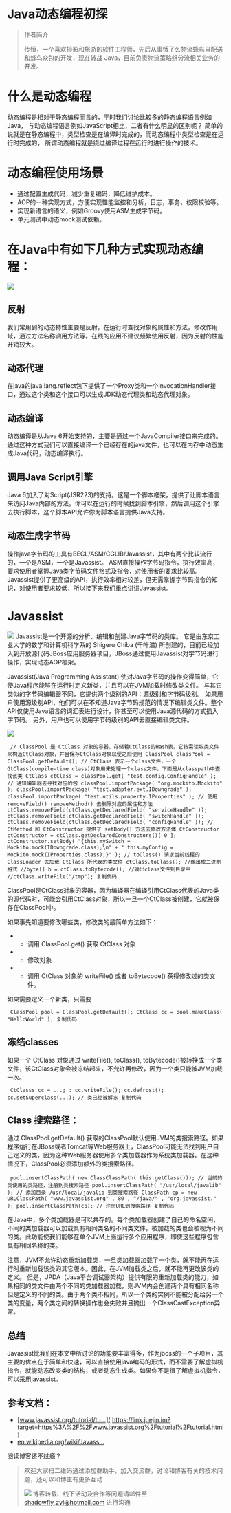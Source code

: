 # Java动态编程初探 #

> 
> 
> 
> 作者简介
> 
> 
> 
> 传恒，一个喜欢摄影和旅游的软件工程师，先后从事饿了么物流蜂鸟自配送和蜂鸟众包的开发，现在转战 Java，目前负责物流策略组分流相关业务的开发。
> 
> 

# 什么是动态编程 #

动态编程是相对于静态编程而言的，平时我们讨论比较多的静态编程语言例如Java， 与动态编程语言例如JavaScript相比，二者有什么明显的区别呢？ 简单的说就是在静态编程中，类型检查是在编译时完成的，而动态编程中类型检查是在运行时完成的， 所谓动态编程就是绕过编译过程在运行时进行操作的技术。

# 动态编程使用场景 #

* 通过配置生成代码，减少重复编码，降低维护成本。
* AOP的一种实现方式，方便实现性能监控和分析，日志，事务，权限校验等。
* 实现新语言的语义，例如Groovy使用ASM生成字节码。
* 单元测试中动态mock测试依赖。

# 在Java中有如下几种方式实现动态编程： #

![](https://user-gold-cdn.xitu.io/2019/5/6/16a8c8aeb8e5b1a3?imageView2/0/w/1280/h/960/ignore-error/1)

## 反射 ##

我们常用到的动态特性主要是反射，在运行时查找对象的属性和方法，修改作用域，通过方法名称调用方法等。在线的应用不建议频繁使用反射，因为反射的性能开销较大。

## 动态代理 ##

在java的java.lang.reflect包下提供了一个Proxy类和一个InvocationHandler接口，通过这个类和这个接口可以生成JDK动态代理类和动态代理对象。

## 动态编译 ##

动态编译是从Java 6开始支持的，主要是通过一个JavaCompiler接口来完成的。通过这种方式我们可以直接编译一个已经存在的java文件，也可以在内存中动态生成Java代码，动态编译执行。

## 调用Java Script引擎 ##

Java 6加入了对Script(JSR223)的支持。这是一个脚本框架，提供了让脚本语言来访问Java内部的方法。你可以在运行的时候找到脚本引擎，然后调用这个引擎去执行脚本，这个脚本API允许你为脚本语言提供Java支持。

## 动态生成字节码 ##

操作java字节码的工具有BECL/ASM/CGLIB/Javassist，其中有两个比较流行的，一个是ASM，一个是Javassist。 ASM直接操作字节码指令，执行效率高，要求使用者掌握Java类字节码文件格式及指令，对使用者的要求比较高。 Javassist提供了更高级的API，执行效率相对较差，但无需掌握字节码指令的知识，对使用者要求较低，所以接下来我们重点讲讲Javassist。

# Javassist #

![](https://user-gold-cdn.xitu.io/2019/5/6/16a8c8a512c45978?imageView2/0/w/1280/h/960/ignore-error/1) Javassist是一个开源的分析、编辑和创建Java字节码的类库。 它是由东京工业大学的数学和计算机科学系的 Shigeru Chiba (千叶滋) 所创建的，目前已经加入到开放源代码JBoss应用服务器项目，JBoss通过使用Javassist对字节码进行操作，实现动态AOP框架。

Javassist(Java Programming Assistant) 使对Java字节码的操作变得简单，它使Java程序能够在运行时定义新类，并且可以在JVM加载时修改类文件。 与其它类似的字节码编辑器不同，它提供两个级别的API：源级别和字节码级别。 如果用户使用源级别API，他们可以在不知道Java字节码规范的情况下编辑类文件。整个API仅使用Java语言的词汇表进行设计，你甚至可以使用Java源代码的方式插入字节码。 另外，用户也可以使用字节码级别的API去直接编辑类文件。

![](https://user-gold-cdn.xitu.io/2019/5/6/16a8c8b40a3c2109?imageView2/0/w/1280/h/960/ignore-error/1)

` // ClassPool 是 CtClass 对象的容器，存储着CtClass的Hash表。它按需读取类文件来构造CtClass对象，并且保存CtClass对象以便之后使用 ClassPool classPool = ClassPool.getDefault(); // CtClass 表示一个class文件，一个 GtClass(compile-time class)对象用来处理一个class文件，下面是从classpath中查找该类 CtClass ctClass = classPool.get( "test.config.ConfigHandle" ); // 通知编辑器去寻找对应的包 classPool.importPackage( "org.mockito.Mockito" ); classPool.importPackage( "test.adapter.ext.IDowngrade" ); classPool.importPackage( "test.utils.property.IProperties" ); // 使用removeField() removeMethod() 去删除对应的属性和方法 ctClass.removeField(ctClass.getDeclaredField( "serviceHandle" )); ctClass.removeField(ctClass.getDeclaredField( "switchHandle" )); ctClass.removeField(ctClass.getDeclaredField( "configHandle" )); // CtMethod 和 CtConstructor 提供了 setBody() 方法去修改方法体 CtConstructor ctConstructor = ctClass.getDeclaredConstructors()[ 0 ]; ctConstructor.setBody( "{this.mySwitch = Mockito.mock(IDowngrade.class);\n" + " this.myConfig = Mockito.mock(IProperties.class);}" ); // toClass() 请求当前线程的 ClassLoader 去加载 CtClass 所代表的类文件 ctClass.toClass(); //输出成二进制格式 //byte[] b = ctClass.toBytecode(); //输出class文件到目录中 //ctClass.writeFile("/tmp"); 复制代码`

ClassPool是CtClass对象的容器，因为编译器在编译引用CtClass代表的Java类的源代码时，可能会引用CtClass对象，所以一旦一个CtClass被创建，它就被保存在ClassPool中。

如果事先知道要修改哪些类，修改类的最简单方法如下：

* * 调用 ClassPool.get() 获取 CtClass 对象

* * 修改对象

* * 调用 CtClass 对象的 writeFile() 或者 toBytecode() 获得修改过的类文件。

如果需要定义一个新类，只需要

` ClassPool pool = ClassPool.getDefault(); CtClass cc = pool.makeClass( "HelloWorld" ); 复制代码`

## 冻结classes ##

如果一个 CtClass 对象通过 writeFile(), toClass(), toBytecode()被转换成一个类文件，该CtClass对象会被冻结起来，不允许再修改，因为一个类只能被JVM加载一次。

` CtClasss cc = ...; : cc.writeFile(); cc.defrost(); cc.setSuperclass(...); // 类已经被解冻 复制代码`

## Class 搜索路径： ##

通过 ClassPool.getDefault() 获取的ClassPool默认使用JVM的类搜索路径。如果程序运行在JBoss或者Tomcat等Web服务器上，ClassPool可能无法找到用户自己定义的类，因为这种Web服务器使用多个类加载器作为系统类加载器。在这种情况下，ClassPool必须添加额外的类搜索路径。

` pool.insertClassPath( new ClassClassPath( this.getClass())); // 当前的类使用的类路径，注册到类搜索路径 pool.insertClassPath( "/usr/local/javalib" ); // 添加目录 /usr/local/javalib 到类搜索路径 ClassPath cp = new URLClassPath( "www.javassist.org" , 80 , "/java/" , "org.javassist." ); pool.insertClassPath(cp); // 注册URL到搜索路径 复制代码`

在Java中，多个类加载器是可以共存的。每个类加载器创建了自己的命名空间，不同的类加载器可以加载具有相同类名的不同类文件，被加载的类也会被视为不同的类。此功能使我们能够在单个JVM上面运行多个应用程序，即使这些程序包含具有相同名称的类。

注意，JVM不允许动态重新加载类，一旦类加载器加载了一个类，就不能再在运行时重新加载该类的其它版本。因此，在JVM加载类之后，就不能再更改该类的定义。 但是，JPDA（Java平台调试器架构）提供有限的重新加载类的能力，如果相同的类文件由两个不同的类加载器加载，则JVM内会创建两个具有相同名称但是定义的不同的类。由于两个类不相同，所以一个类的实例不能被分配给另一个类的变量，两个类之间的转换操作也会失败并且抛出一个ClassCastException异常。

## 总结 ##

Javassist比我们在本文中所讨论的功能要丰富得多，作为jboss的一个子项目，其主要的优点在于简单和快速，可以直接使用java编码的形式，而不需要了解虚拟机指令，就能动态改变类的结构，或者动态生成类。如果你不是很了解虚拟机指令，可以采用javassist。

## 参考文档： ##

* [www.javassist.org/tutorial/tu…]( https://link.juejin.im?target=https%3A%2F%2Fwww.javassist.org%2Ftutorial%2Ftutorial.html )
* [en.wikipedia.org/wiki/Javass…]( https://link.juejin.im?target=https%3A%2F%2Fen.wikipedia.org%2Fwiki%2FJavassist )

阅读博客还不过瘾？

> 
> 
> 
> 欢迎大家扫二维码通过添加群助手，加入交流群，讨论和博客有关的技术问题，还可以和博主有更多互动
> 
> ![](https://user-gold-cdn.xitu.io/2018/12/26/167e9cc24048932b?imageView2/0/w/1280/h/960/ignore-error/1)
> 博客转载、线下活动及合作等问题请邮件至 shadowfly_zyl@hotmail.com 进行沟通
> 
> 
> 
>